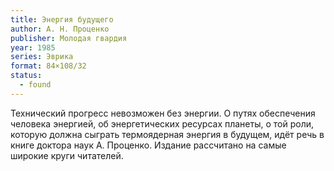 ```yaml
---
title: Энергия будущего
author: А. Н. Проценко
publisher: Молодая гвардия
year: 1985
series: Эврика
format: 84×108/32
status:
  - found
---
```


Технический прогресс невозможен без энергии. О путях обеспечения человека энергией, об энергетических ресурсах планеты, о той роли, которую должна сыграть термоядерная энергия в будущем, идёт речь в книге доктора наук А. Проценко. Издание рассчитано на самые широкие круги читателей.
